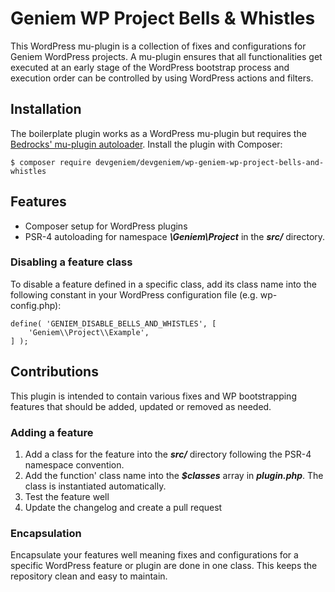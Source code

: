 # Geniem WP Project Bells & Whistles

This WordPress mu-plugin is a collection of fixes and configurations for Geniem WordPress projects. A mu-plugin ensures that all functionalities get executed at an early stage of the WordPress bootstrap process and execution order can be controlled by using WordPress actions and filters.

## Installation

The boilerplate plugin works as a WordPress mu-plugin but requires the [Bedrocks' mu-plugin autoloader](https://roots.io/bedrock/docs/mu-plugins-autoloader/). Install the plugin with Composer:

```
$ composer require devgeniem/devgeniem/wp-geniem-wp-project-bells-and-whistles
```

## Features

- Composer setup for WordPress plugins
- PSR-4 autoloading for namespace ***\Geniem\Project*** in the ***src/*** directory.

### Disabling a feature class

To disable a feature defined in a specific class, add its class name into the following constant in your WordPress configuration file (e.g. wp-config.php):

```
define( 'GENIEM_DISABLE_BELLS_AND_WHISTLES', [
    'Geniem\\Project\\Example',
] );
```

## Contributions

This plugin is intended to contain various fixes and WP bootstrapping features that should be added, updated or removed as needed.

### Adding a feature

1. Add a class for the feature into the ***src/*** directory following the PSR-4 namespace convention.
2. Add the function' class name into the ***$classes*** array in ***plugin.php***. The class is instantiated automatically.
3. Test the feature well
4. Update the changelog and create a pull request

### Encapsulation

Encapsulate your features well meaning fixes and configurations for a specific WordPress feature or plugin are done in one class. This keeps the repository clean and easy to maintain.
